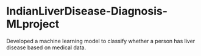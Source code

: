 # IndianLiverDisease-Diagnosis-MLproject
Developed a machine learning model to classify whether a person has liver disease based on medical data.
